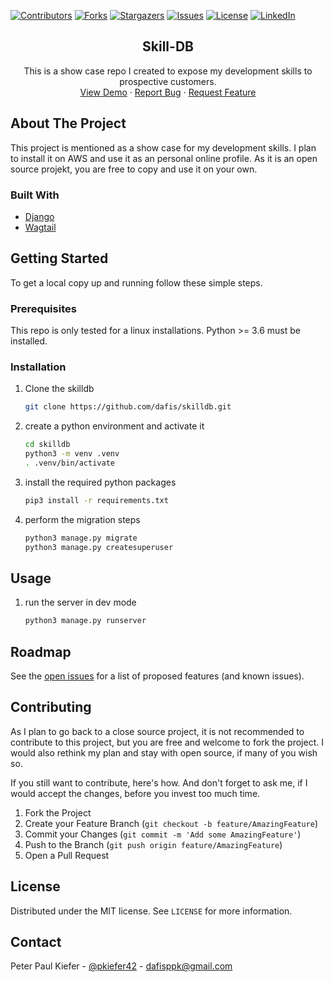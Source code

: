 [![Contributors][contributors-shield]][contributors-url]
[![Forks][forks-shield]][forks-url]
[![Stargazers][stars-shield]][stars-url]
[![Issues][issues-shield]][issues-url]
[![License][license-shield]][license-url]
[![LinkedIn][linkedin-shield]][linkedin-url]
<br />
<p align="center">
  <h2 align="center">Skill-DB</h2>

  <p align="center">
    This is a show case repo I created to expose my development skills to prospective customers.
    <br />
    <a href="https://github.com/dafis/skilldb">View Demo</a>
    ·
    <a href="https://github.com/dafis/skilldb/issues">Report Bug</a>
    ·
    <a href="https://github.com/dafis/skilldb/issues">Request Feature</a>
  </p>
</p>


## About The Project

This project is mentioned as a show case for my development skills.
I plan to install it on AWS and use it as an personal online profile. 
As it is an open source projekt, you are free to copy and use it on your own.

### Built With

* [Django](https://www.djangoproject.com/)
* [Wagtail](https://wagtail.io/)

## Getting Started

To get a local copy up and running follow these simple steps.

### Prerequisites

This repo is only tested for a linux installations. Python >= 3.6 must be installed.


### Installation

1. Clone the skilldb
   ```sh
   git clone https://github.com/dafis/skilldb.git
   ```

2. create a python environment and activate it
   ```sh
   cd skilldb
   python3 -m venv .venv
   . .venv/bin/activate
   ```

3. install the required python packages
   ```sh
   pip3 install -r requirements.txt
   ```

4. perform the migration steps
   ```sh
   python3 manage.py migrate
   python3 manage.py createsuperuser
   ```

## Usage

1. run the server in dev mode
   ```sh
   python3 manage.py runserver
   ```

## Roadmap

See the [open issues](https://github.com/dafis/skilldb/issues) for a list of proposed features (and known issues).


## Contributing

As I plan to go back to a close source project, it is not recommended to contribute to this project, but you are free
and welcome to fork the project. I would also rethink my plan and stay with open source, if many of you wish so.

If you still want to contribute, here's how. And don't forget to ask me, if I would accept the changes, before you
invest too much time.

1. Fork the Project
2. Create your Feature Branch (`git checkout -b feature/AmazingFeature`)
3. Commit your Changes (`git commit -m 'Add some AmazingFeature'`)
4. Push to the Branch (`git push origin feature/AmazingFeature`)
5. Open a Pull Request

## License

Distributed under the MIT license. See `LICENSE` for more information.

## Contact

Peter Paul Kiefer - [@pkiefer42](https://twitter.com/pkiefer42) - dafisppk@gmail.com

[contributors-shield]: https://img.shields.io/github/contributors/dafis/skilldb.svg?style=for-the-badge
[contributors-url]: https://github.com/dafis/skilldb/graphs/contributors
[forks-shield]: https://img.shields.io/github/forks/dafis/skilldb.svg?style=for-the-badge
[forks-url]: https://github.com/dafis/skilldb/network/members
[stars-shield]: https://img.shields.io/github/stars/dafis/skilldb.svg?style=for-the-badge
[stars-url]: https://github.com/dafis/skilldb/stargazers
[issues-shield]: https://img.shields.io/github/issues/dafis/skilldb.svg?style=for-the-badge
[issues-url]: https://github.com/dafis/skilldb/issues
[license-shield]: https://img.shields.io/github/license/dafis/skilldb.svg?style=for-the-badge
[license-url]: https://github.com/dafis/skilldb/blob/master/LICENSE
[linkedin-shield]: https://img.shields.io/badge/-LinkedIn-black.svg?style=for-the-badge&logo=linkedin&colorB=555
[linkedin-url]: https://linkedin.com/in/dafis
